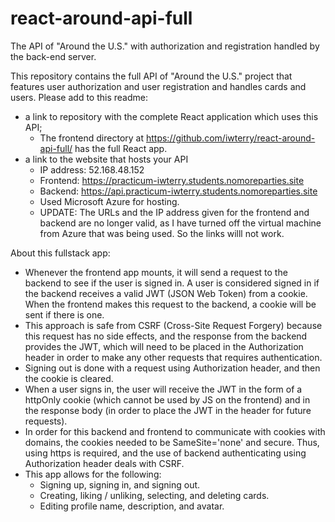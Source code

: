 # react-around-api-full
The API of "Around the U.S." with authorization and registration handled by the back-end server.

This repository contains the full API of "Around the U.S." project that features user authorization and user registration and handles cards and users. Please add to this readme:
* a link to repository with the complete React application which uses this API;
  * The frontend directory at https://github.com/iwterry/react-around-api-full/ has the full React app.
* a link to the website that hosts your API
  * IP address: 52.168.48.152
  * Frontend: https://practicum-iwterry.students.nomoreparties.site
  * Backend: https://api.practicum-iwterry.students.nomoreparties.site
  * Used Microsoft Azure for hosting.
  * UPDATE: The URLs and the IP address given for the frontend and backend are no longer valid, as I have turned off the virtual machine from Azure that was being used. So the links willl not work.

About this fullstack app:
* Whenever the frontend app mounts, it will send a request to the backend to see if the user is signed in. A user is considered signed in if the backend receives a valid JWT (JSON Web Token) from a cookie. When the frontend makes this request to the backend, a cookie will be sent if there is one.
* This approach is safe from CSRF (Cross-Site Request Forgery) because this request has no side effects, and the response from the backend provides the JWT, which will need to be placed in the Authorization header in order to make any other requests that requires authentication.
* Signing out is done with a request using Authorization header, and then the cookie is cleared.
* When a user signs in, the user will receive the JWT in the form of a httpOnly cookie (which cannot be used by JS on the frontend) and in the response body (in order to place the JWT in the header for future requests).
* In order for this backend and frontend to communicate with cookies with domains, the cookies needed to be SameSite='none' and secure. Thus, using https is required, and the use of backend authenticating using Authorization header deals with CSRF.
* This app allows for the following:
  * Signing up, signing in, and signing out.
  * Creating, liking / unliking, selecting, and deleting cards.
  * Editing profile name, description, and avatar.
